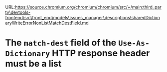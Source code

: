 URL:https://source.chromium.org/chromium/chromium/src/+/main:third_party\devtools-frontend\src\front_end\models\issues_manager\descriptions\sharedDictionaryWriteErrorNonListMatchDestField.md
# The `match-dest` field of the `Use-As-Dictionary` HTTP response header must be a list
